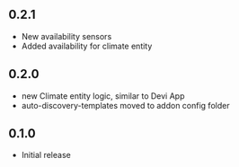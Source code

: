 <!-- https://developers.home-assistant.io/docs/add-ons/presentation#keeping-a-changelog -->

## 0.2.1
- New availability sensors
- Added availability for climate entity
  
## 0.2.0

- new Climate entity logic, similar to Devi App
- auto-discovery-templates moved to addon config folder

## 0.1.0

- Initial release
